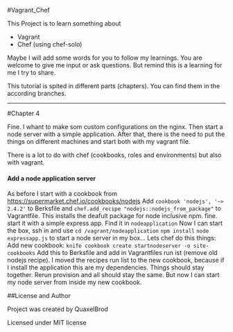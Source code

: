 #Vagrant_Chef

This Project is to learn something about
- Vagrant
- Chef (using chef-solo)

Maybe I will add some words for you to follow my learnings. You are welcome to give me input or ask questions.
But remind this is a learning for me I try to share.

This tutorial is spited in different parts (chapters). You can find them in the according branches.
 
---

#Chapter 4

Fine. I whant to make som custom configurations on the nginx. Then start a node server with a simple application. After 
that, there is the need to put the things on different machines and start both with my vagrant file.

There is a lot to do with chef (cookbooks, roles and environments) but also with vagrant.

#### Add a node application server

As before I start with a cookbook from https://supermarket.chef.io/cookbooks/nodejs
Add `cookbook 'nodejs', '~> 2.4.2'` to Berksfile and
`chef.add_recipe "nodejs::nodejs_from_package"` to Vagrantfile.
This installs the deafult package for node inclusive npm. fine. start it with a simple express app. Find it in 
`nodeapplication`
Now I can start the box, ssh in and use `cd /vagrant/nodeapplication` `npm install` `node expressapp.js` to start a 
node server in my box...
Lets chef do this things:
Add new cookbook: `knife cookbook create startnodeserver -o site-cookbooks`
Add this to Berksfile and add in Vagrantfiles run ist (remove old nodejs recipe).
I moved the recipes run list to the new cookbook, because if I install the application this are my dependencies. Things 
should stay together. Rerun provision and all should stay the same. 
But now I can start my node server from inside my new cookbook.



 
##License and Author

Project was created by QuaxelBrod

Licensed under MIT license
